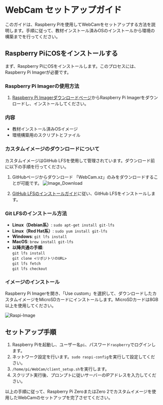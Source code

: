# WebCam セットアップガイド

このガイドは、Raspberry Piを使用してWebCamをセットアップする方法を説明します。手順に従って、教材インストール済みOSのインストールから環境の構築までを行ってください。

## Raspberry PiにOSをインストールする

まず、Raspberry PiにOSをインストールします。このプロセスには、Raspberry Pi Imagerが必要です。

### Raspberry Pi Imagerの使用方法

1. [Raspberry Pi Imagerダウンロードページ](https://www.raspberrypi.com/software/)からRaspberry Pi Imagerをダウンロードし、インストールしてください。

### 内容

- 教材インストール済みOSイメージ
- 環境構築用のスクリプトとファイル

### カスタムイメージのダウンロードについて

カスタムイメージはGitHub LFSを使用して管理されています。ダウンロード前に以下の手順を行ってください。

1. GitHubページからダウンロード
   「WebCam.xz」のみをダウンロードすることが可能です。
   ![Image_Download](https://github.com/RyoIHA/WebCam/blob/main/Figure/download.png)

2. [GitHub LFSのインストールガイド](https://docs.github.com/ja/repositories/working-with-files/managing-large-files/installing-git-large-file-storage)に従い、GitHub LFSをインストールします。

### Git LFSのインストール方法

- **Linux（Debian系）**: `sudo apt-get install git-lfs`
- **Linux（Red Hat系）**: `sudo yum install git-lfs`
- **Windows**: `git lfs install`
- **MacOS**: `brew install git-lfs`
- **以降共通の手順**:<br>
   `git lfs install`<br>
   `git clone <リポジトリのURL>`<br>
   `git lfs fetch`<br>
   `git lfs checkout`


### イメージのインストール

Raspberry Pi Imagerを開き、「Use custom」を選択して、ダウンロードしたカスタムイメージをMicroSDカードにインストールします。MicroSDカードは8GB以上を使用してください。

![Raspi-Image](https://github.com/RyoIHA/WebCam/blob/main/Figure/Imager.png)

## セットアップ手順

1. Raspberry Piを起動し、ユーザー名`pi`、パスワード`raspberry`でログインします。
2. ネットワーク設定を行います。`sudo raspi-config`を実行して設定してください。
3. `/home/pi/WebCam/client_setup.sh`を実行します。
4. スクリプト実行後、プロンプトに従いサーバーのIPアドレスを入力してください。

以上の手順に従って、Raspberry Pi ZeroまたはZero 2でカスタムイメージを使用したWebCamのセットアップを完了させてください。
